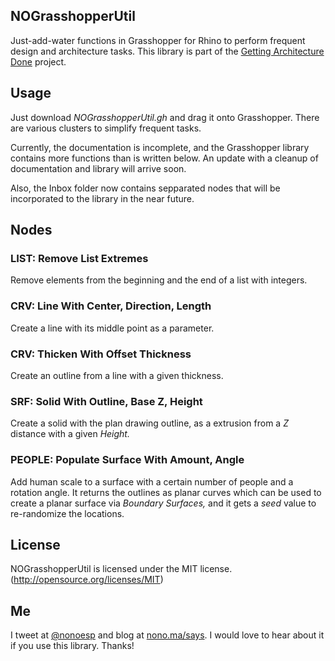 ## NOGrasshopperUtil

Just-add-water functions in Grasshopper for Rhino to perform frequent design and architecture tasks. This library is part of the [Getting Architecture Done](http://www.gettingarchitecturedone.com/?utm_source=github&utm_medium=GHUtil) project.

## Usage

Just download *NOGrasshopperUtil.gh* and drag it onto Grasshopper. There are various clusters to simplify frequent tasks.

Currently, the documentation is incomplete, and the Grasshopper library contains more functions than is written below. An update with a cleanup of documentation and library will arrive soon.

Also, the Inbox folder now contains sepparated nodes that will be incorporated to the library in the near future.

## Nodes

### LIST: Remove List Extremes

Remove elements from the beginning and the end of a list with integers.

### CRV: Line With Center, Direction, Length

Create a line with its middle point as a parameter.

### CRV: Thicken With Offset Thickness

Create an outline from a line with a given thickness.

### SRF: Solid With Outline, Base Z, Height

Create a solid with the plan drawing outline, as a extrusion from a *Z* distance with a given *Height.*

### PEOPLE: Populate Surface With Amount, Angle

Add human scale to a surface with a certain number of people and a rotation angle. It returns the outlines as planar curves which can be used to create a planar surface via *Boundary Surfaces,* and it gets a *seed* value to re-randomize the locations.

## License

NOGrasshopperUtil is licensed under the MIT license. (http://opensource.org/licenses/MIT)

## Me

I tweet at [@nonoesp](http://www.twitter.com/nonoesp) and blog at [nono.ma/says](http://nono.ma/says). I would love to hear about it if you use this library. Thanks!
